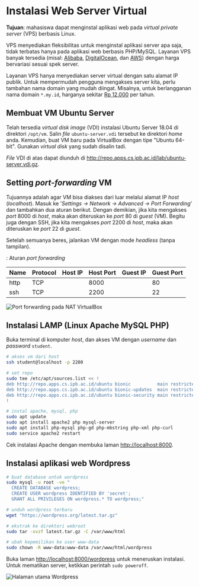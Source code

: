 # Instalasi Web Server Virtual

**Tujuan**: mahasiswa dapat menginstal aplikasi web pada *virtual private
server* (VPS) berbasis Linux.

VPS menyediakan fleksibilitas untuk menginstal aplikasi server apa saja, tidak
terbatas hanya pada aplikasi web berbasis PHP/MySQL. Layanan VPS banyak tersedia
(misal: [Alibaba](https://www.rumahweb.com/vps-alibaba-cloud/), [DigitalOcean](https://www.digitalocean.com/), dan
[AWS](https://aws.amazon.com/ec2)) dengan harga bervariasi sesuai spek server.

Layanan VPS hanya menyediakan server virtual dengan satu alamat IP publik.
Untuk mempermudah pengguna mengakses server kita, perlu tambahan nama domain yang mudah diingat.
Misalnya, untuk berlangganan nama domain `*.my.id`, harganya sekitar [Rp 12.000](https://order2.rumahweb.com/?domain=komdat) per tahun.

## Membuat VM Ubuntu Server

Telah tersedia *virtual disk image* (VDI) instalasi Ubuntu Server 18.04 di
direktori `/opt/vm`.
Salin *file* `ubuntu-server.vdi` tersebut ke direktori *home* anda.
Kemudian, buat VM baru pada VirtualBox dengan tipe "Ubuntu 64-bit".
Gunakan *virtual disk* yang sudah disalin tadi.

*File* VDI di atas dapat diunduh di <http://repo.apps.cs.ipb.ac.id/lab/ubuntu-server.vdi.gz>.

## Setting *port-forwarding* VM

Tujuannya adalah agar VM bisa diakses dari luar melalui alamat IP *host* (*localhost*).
Masuk ke '*Settings -> Network -> Advanced -> Port Forwarding*' dan
tambahkan dua aturan berikut. Dengan demikian, jika kita mengakses *port* 8000 di *host*, maka
akan diteruskan ke *port* 80 di *guest* (VM). Begitu juga dengan SSH,
jika kita mengakses *port* 2200 di *host*, maka akan diteruskan ke *port* 22 di
*guest*.

Setelah semuanya beres, jalankan VM dengan mode *headless* (tanpa tampilan).

: Aturan *port forwarding*

Name   | Protocol   | Host IP    | Host Port  | Guest IP   | Guest Port
----   | --------   | -------    | ---------  | --------   | ----------
http   | TCP        |            | 8000       |            | 80
ssh    | TCP        |            | 2200       |            | 22

![*Port forwarding* pada NAT VirtualBox](etc/1/vbox-nat.png)


## Instalasi LAMP (Linux Apache MySQL PHP)

Buka terminal di komputer *host*, dan akses VM dengan *username* dan *password* `student`.

```bash
# akses vm dari host
ssh student@localhost -p 2200

# set repo
sudo tee /etc/apt/sources.list << !
deb http://repo.apps.cs.ipb.ac.id/ubuntu bionic          main restricted universe multiverse
deb http://repo.apps.cs.ipb.ac.id/ubuntu bionic-updates  main restricted universe multiverse
deb http://repo.apps.cs.ipb.ac.id/ubuntu bionic-security main restricted universe multiverse
!

# instal apache, mysql, php
sudo apt update
sudo apt install apache2 php mysql-server
sudo apt install php-mysql php-gd php-mbstring php-xml php-curl
sudo service apache2 restart
```

Cek instalasi Apache dengan membuka laman <http://localhost:8000>.

## Instalasi aplikasi web Wordpress

```bash
# buat database untuk wordpress
sudo mysql -u root -ve "
  CREATE DATABASE wordpress;
  CREATE USER wordpress IDENTIFIED BY 'secret';
  GRANT ALL PRIVILEGES ON wordpress.* TO wordpress;"

# unduh wordpress terbaru
wget "https://wordpress.org/latest.tar.gz"

# ekstrak ke direktori webroot
sudo tar -xvzf latest.tar.gz -C /var/www/html

# ubah kepemilikan ke user www-data
sudo chown -R www-data:www-data /var/www/html/wordpress
```

Buka laman <http://localhost:8000/wordpress> untuk meneruskan instalasi.
Untuk mematikan server, ketikkan perintah `sudo poweroff`.

![Halaman utama Wordpress](etc/1/wordpress.png)



<!--

## Tugas: Instalasi aplikasi web OwnCloud

Dokumentasikan langkah-langkahnya dengan singkat dan jelas.
Sertakan *screenshot* sebagai pelengkap.
Kumpulkan pada saat akhir praktikum.

Anda boleh mencoba instalasi aplikasi web berbasis PHP lainnya seperti VanillaForums, GNUSocial, SilverStripe, GetSimple, atau Ghost (berbasis Node.js).
Semua berkas instalasi dapat diunduh di <http://cs.ipb.ac.id/~auriza/komdat/webapp/>.

```bash
wget "https://download.owncloud.org/community/owncloud-7.0.4.tar.bz2"
sudo tar -xjf owncloud-7.0.4.tar.bz2 -C /var/www/html/
sudo chown -R www-data:www-data /var/www/html/owncloud
mysql -u root -p -vv -e "
  CREATE DATABASE owncloud;
  CREATE USER owncloud IDENTIFIED BY 'password';
  GRANT ALL PRIVILEGES ON owncloud.* TO owncloud;"
sudo aptitude install php5-gd
sudo service apache2 reload
```

Buka halaman <http://localhost:8888/owncloud> untuk meneruskan instalasi.

### Setting PHP untuk OwnCloud

```bash
sudo editor /etc/php5/apache2/php.ini
  post_max_size = 2G
  upload_max_filesize = 2G
  output_buffering = 0
  date.timezone = Asia/Jakarta
```

![Halaman utama OwnCloud](etc/1/owncloud.png)

- Vanilla Forums
    ```bash
    wget "http://cdn.vanillaforums.com/www.vanillaforums.org/addons/YJLWYW9YJXT7.zip"
    sudo unzip vanilla-core-2-1-3.zip -d /var/www/html/
    sudo chown -R www-data:www-data /var/www/html/vanilla
    mysql -u root -p -vv -e "\
      CREATE USER vanilla IDENTIFIED BY 'passw0rd'; \
      CREATE DATABASE vanilla; \
      GRANT ALL PRIVILEGES ON vanilla.* TO vanilla;"
    w3m "http://localhost/vanilla"
    ```

## Instalasi aplikasi web Node.js (ghost)

    ```bash
    $ sudo apt install nodejs nodejs-legacy npm
    $ wget "https://ghost.org/zip/ghost-0.5.2.zip"
    $ unzip ghost-0.5.2.zip -d ghost
    $ cd ghost
    $ npm install --production
    $ npm start
    ```

## Instalasi Moodle

wget "https://download.moodle.org/download.php/direct/stable34/moodle-latest-34.zip"

mysql -u root -p -v -e "
CREATE DATABASE moodle;
CREATE USER moodle IDENTIFIED BY 'first';
GRANT ALL PRIVILEGES ON moodle.* TO moodle;"

sudo apt install unzip
sudo unzip moodle-latest-34.zip -d /var/www/html

sudo chown -R www-data:www-data /var/www/html/moodle

sudo mkdir /var/www/moodledata
sudo chown -R www-data:www-data /var/www/moodledata

sudo apt install php-curl php-zip php-intl php-xmlrpc php-soap
sudo service apache2 restart

-->
